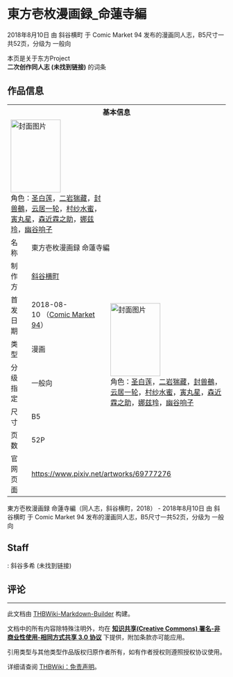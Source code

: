 # 東方壱枚漫画録_命蓮寺編

<!-- source html: G:\repos\THBWiki-Markdown-Builder\THBWikiMarkdown\Temp\main\5\5f\ns0%3A%E6%9D%B1%E6%96%B9%E5%A3%B1%E6%9E%9A%E6%BC%AB%E7%94%BB%E9%8C%B2_%E5%91%BD%E8%93%AE%E5%AF%BA%E7%B7%A8.html -->

2018年8月10日 由 斜谷横町 于 Comic Market 94 发布的漫画同人志，B5尺寸一共52页，分级为 一般向

本页是关于东方Project  
 **二次创作同人志 (未找到链接)** 的词条

## 作品信息

<table><tbody><tr><th colspan="3">基本信息</th></tr><tr><td class="cover-artwork-mobile" colspan="2"><a href="./文件-東方壱枚漫画録_命蓮寺編封面.jpg.md" class="image" title="封面图片"><img alt="封面图片" src="https://upload.thwiki.cc/thumb/f/f3/%E6%9D%B1%E6%96%B9%E5%A3%B1%E6%9E%9A%E6%BC%AB%E7%94%BB%E9%8C%B2_%E5%91%BD%E8%93%AE%E5%AF%BA%E7%B7%A8%E5%B0%81%E9%9D%A2.jpg/115px-%E6%9D%B1%E6%96%B9%E5%A3%B1%E6%9E%9A%E6%BC%AB%E7%94%BB%E9%8C%B2_%E5%91%BD%E8%93%AE%E5%AF%BA%E7%B7%A8%E5%B0%81%E9%9D%A2.jpg" decoding="async" loading="lazy" width="115" height="168" srcset="https://upload.thwiki.cc/thumb/f/f3/%E6%9D%B1%E6%96%B9%E5%A3%B1%E6%9E%9A%E6%BC%AB%E7%94%BB%E9%8C%B2_%E5%91%BD%E8%93%AE%E5%AF%BA%E7%B7%A8%E5%B0%81%E9%9D%A2.jpg/172px-%E6%9D%B1%E6%96%B9%E5%A3%B1%E6%9E%9A%E6%BC%AB%E7%94%BB%E9%8C%B2_%E5%91%BD%E8%93%AE%E5%AF%BA%E7%B7%A8%E5%B0%81%E9%9D%A2.jpg 1.5x, https://upload.thwiki.cc/thumb/f/f3/%E6%9D%B1%E6%96%B9%E5%A3%B1%E6%9E%9A%E6%BC%AB%E7%94%BB%E9%8C%B2_%E5%91%BD%E8%93%AE%E5%AF%BA%E7%B7%A8%E5%B0%81%E9%9D%A2.jpg/229px-%E6%9D%B1%E6%96%B9%E5%A3%B1%E6%9E%9A%E6%BC%AB%E7%94%BB%E9%8C%B2_%E5%91%BD%E8%93%AE%E5%AF%BA%E7%B7%A8%E5%B0%81%E9%9D%A2.jpg 2x" data-file-width="800" data-file-height="1172"></a><div class="cover-char">角色：<a href="./圣白莲.md" title="圣白莲">圣白莲</a>，<a href="./二岩猯藏.md" title="二岩猯藏">二岩猯藏</a>，<a href="./封兽鵺.md" title="封兽鵺">封兽鵺</a>，<a href="./云居一轮.md" title="云居一轮">云居一轮</a>，<a href="./村纱水蜜.md" title="村纱水蜜">村纱水蜜</a>，<a href="./寅丸星.md" title="寅丸星">寅丸星</a>，<a href="./森近霖之助.md" title="森近霖之助">森近霖之助</a>，<a href="./娜兹玲.md" title="娜兹玲">娜兹玲</a>，<a href="./幽谷响子.md" title="幽谷响子">幽谷响子</a></div></td>
</tr><tr><td class="label">名称</td><td colspan="2"> 東方壱枚漫画録 命蓮寺編 </td></tr><tr><td class="label">制作方</td><td><a href="./斜谷横町.md" title="斜谷横町">斜谷横町</a></td><td class="cover-artwork" rowspan="6" style="min-width:168px;"><a href="./文件-東方壱枚漫画録_命蓮寺編封面.jpg.md" class="image" title="封面图片"><img alt="封面图片" src="https://upload.thwiki.cc/thumb/f/f3/%E6%9D%B1%E6%96%B9%E5%A3%B1%E6%9E%9A%E6%BC%AB%E7%94%BB%E9%8C%B2_%E5%91%BD%E8%93%AE%E5%AF%BA%E7%B7%A8%E5%B0%81%E9%9D%A2.jpg/115px-%E6%9D%B1%E6%96%B9%E5%A3%B1%E6%9E%9A%E6%BC%AB%E7%94%BB%E9%8C%B2_%E5%91%BD%E8%93%AE%E5%AF%BA%E7%B7%A8%E5%B0%81%E9%9D%A2.jpg" decoding="async" loading="lazy" width="115" height="168" srcset="https://upload.thwiki.cc/thumb/f/f3/%E6%9D%B1%E6%96%B9%E5%A3%B1%E6%9E%9A%E6%BC%AB%E7%94%BB%E9%8C%B2_%E5%91%BD%E8%93%AE%E5%AF%BA%E7%B7%A8%E5%B0%81%E9%9D%A2.jpg/172px-%E6%9D%B1%E6%96%B9%E5%A3%B1%E6%9E%9A%E6%BC%AB%E7%94%BB%E9%8C%B2_%E5%91%BD%E8%93%AE%E5%AF%BA%E7%B7%A8%E5%B0%81%E9%9D%A2.jpg 1.5x, https://upload.thwiki.cc/thumb/f/f3/%E6%9D%B1%E6%96%B9%E5%A3%B1%E6%9E%9A%E6%BC%AB%E7%94%BB%E9%8C%B2_%E5%91%BD%E8%93%AE%E5%AF%BA%E7%B7%A8%E5%B0%81%E9%9D%A2.jpg/229px-%E6%9D%B1%E6%96%B9%E5%A3%B1%E6%9E%9A%E6%BC%AB%E7%94%BB%E9%8C%B2_%E5%91%BD%E8%93%AE%E5%AF%BA%E7%B7%A8%E5%B0%81%E9%9D%A2.jpg 2x" data-file-width="800" data-file-height="1172"></a><div class="cover-char">角色：<a href="./圣白莲.md" title="圣白莲">圣白莲</a>，<a href="./二岩猯藏.md" title="二岩猯藏">二岩猯藏</a>，<a href="./封兽鵺.md" title="封兽鵺">封兽鵺</a>，<a href="./云居一轮.md" title="云居一轮">云居一轮</a>，<a href="./村纱水蜜.md" title="村纱水蜜">村纱水蜜</a>，<a href="./寅丸星.md" title="寅丸星">寅丸星</a>，<a href="./森近霖之助.md" title="森近霖之助">森近霖之助</a>，<a href="./娜兹玲.md" title="娜兹玲">娜兹玲</a>，<a href="./幽谷响子.md" title="幽谷响子">幽谷响子</a></div></td>
</tr><tr><td class="label">首发日期</td><td>2018-08-10&#160;（<a href="/展会作品列表?e=Comic+Market%2394">Comic Market 94</a>）</td></tr><tr><td class="label">类型</td><td>漫画</td></tr><tr><td class="label">分级指定</td><td>一般向</td></tr><tr><td class="label">尺寸</td><td>B5</td></tr><tr><td class="label">页数</td><td>52P</td></tr>
<tr><td class="label">官网页面</td><td colspan="2"><a rel="nofollow" class="external free" href="https://www.pixiv.net/artworks/69777276">https://www.pixiv.net/artworks/69777276</a></td></tr></tbody></table>

東方壱枚漫画録 命蓮寺編（同人志，斜谷横町，2018） - 2018年8月10日 由 斜谷横町 于 Comic Market 94 发布的漫画同人志，B5尺寸一共52页，分级为 一般向

## Staff
: 斜谷多希 (未找到链接)


## 评论




---

此文档由 [THBWiki-Markdown-Builder](https://github.com/Delsin-Yu/THBWiki-Markdown-Builder) 构建。

文档中的所有内容除特殊注明外，均在 [**知识共享(Creative Commons) 署名-非商业性使用-相同方式共享 3.0 协议**](https://creativecommons.org/licenses/by-sa/3.0/deed.zh-hans) 下提供，附加条款亦可能应用。

引用类型与其他类型作品版权归原作者所有，如有作者授权则遵照授权协议使用。

详细请查阅 [THBWiki：免责声明](https://thbwiki.cc/THBWiki:%E5%85%8D%E8%B4%A3%E5%A3%B0%E6%98%8E)。

